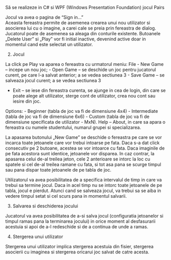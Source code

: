 Să se realizeze in C# si WPF (Windows Presentation Foundation) jocul Pairs  
 
Jocul va avea o pagina de “Sign in...”  
Aceasta fereastra permite de asemenea crearea unui nou utilizator si asocierea lui cu o imagine, a carei cale se preia prin fereastra de dialog. Jucatorul poate de asemenea sa aleaga din conturile existente. Butoanele „Delete User” si „Play” vor fi initial inactive, devenind active doar in momentul cand este selectat un utilizator. 
 
2. Jocul 
 
La click pe Play va aparea o fereastra cu urmatorul meniu:  File     -     New Game – incepe un nou joc;  - Open Game – se deschide un joc pentru jucatorul curent, pe care l-a salvat anterior; a se vedea sectiunea 3 - Save Game – se salveaza jocul curent; a se vedea sectiunea 3 
- Exit – se iese din fereastra curenta, se ajunge in cea de login, din care se poate alege alt utilizator, sterge cont de utilizator, crea nou cont sau iesire din joc. 
 
Options: - Beginner (tabla de joc va fi de dimensiune 4x4) - Intermediate (tabla de joc va fi de dimensiune 6x6)  - Custom (tabla de joc va fi de dimensiune specificata de utilizator - MxN).  Help – About, in care sa apara o fereastra cu numele studentului, numarul grupei si specializarea.  
 
La apasarea butonului „New Game” se deschide o fereastra pe care se vor incarca toate jetoanele care vor trebui intoarse pe fata. Daca s-a dat click consecutiv pe 2 butoane, acestea se vor intoarce cu fata. Daca imaginile de pe fata acestora sunt identice, jetoanele vor disparea. In caz contrar, la apasarea celui de-al treilea jeton, cele 2 anterioare se intorc la loc cu spatele si cel de-al treilea ramane cu fata, si tot asa pana se scurge timpul sau pana dispar toate jetoanele de pe tabla de joc. 
 
Utilizatorul va avea posibilitatea de a specifica intervalul de timp in care va trebui sa termine jocul. Daca in acel timp nu se intorc toate jetoanele de pe tabla, jocul e pierdut. Atunci cand se salveaza jocul, va trebui sa se aiba in vedere timpul setat si cel scurs pana in momentul salvarii. 
 
3. Salvarea si deschiderea jocului 
 
Jucatorul va avea posibilitatea de a-si salva jocul (configuratia jetoanelor si timpul ramas pana la terminarea jocului) in orice moment al desfasurarii acestuia si apoi de a-l redeschide si de a continua de unde a ramas. 
 
4. Stergerea unui utilizator 
 
Stergerea unui utilizator implica stergerea acestuia din fisier, stergerea asocierii cu imaginea si stergerea oricarui joc salvat de catre acesta. 
